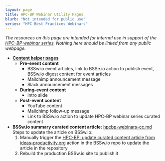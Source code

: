 ```yaml
---
layout: page
title: HPC-BP Webinar Utility Pages
blurb: "Not intended for public use"
series: "HPC Best Practices Webinars"
---
```


*The resources on this page are intended for internal use in support of the [HPC-BP webinar series](/resources/series/hpc-best-practices-webinars/).  Nothing here should be linked from any public webpage.*

- **[Content helper pages](hpcbp-helpers)** 
  - **Pre-event content**
    - BSSw.io event articles, link to BSSe.io action to publish event, BSSw.io digest content for event articles
    - Mailchimp announcement message
    - Slack announcement messages
  - **During-event content**
    - Intro slide
  - **Post-event content**
    - YouTube content
    - Mailchimp follow-up message
    - Link to BSSw.io action to update HPC-BP webinar series curated content
- **BSSw.io summary curated content article:** [hpcbp-webinars-cc.md](hpcbp-webinars-cc.md)<br>
    Steps to update the article on BSSw.io:
  1. Manually trigger the [HPC-BP: update curated content article from ideas-productivity.org](https://github.com/betterscientificsoftware/bssw.io/actions/workflows/hpcbp-cc-pr.yml) action in the BSSw.io repo to update the article in the repository
  2. Rebuild the production BSSw.io site to publish it
